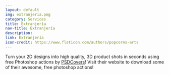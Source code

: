 ```yaml
---
layout: default
img: extranjeria.png
category: Services
title: Extranjería
nav-title: Extranjería
description:
link: Extranjería
icon-credit: https://www.flaticon.com/authors/popcorns-arts
---
```

  Turn your 2D designs into high quality, 3D
  product shots in seconds using free Photoshop actions by [PSDCovers](http://www.psdcovers.com/)! Visit
  their website to download some of their awesome, free photoshop actions!
